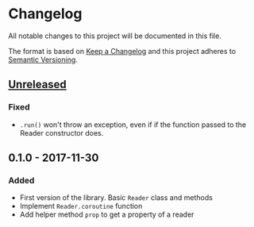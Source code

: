 # Changelog
All notable changes to this project will be documented in this file.

The format is based on [Keep a Changelog](http://keepachangelog.com/en/1.0.0/)
and this project adheres to [Semantic Versioning](http://semver.org/spec/v2.0.0.html).

## [Unreleased]

### Fixed

- `.run()` won't throw an exception, even if if the function passed to
  the Reader constructor does.

## 0.1.0 - 2017-11-30

### Added

- First version of the library. Basic `Reader` class and methods
- Implement `Reader.coroutine` function
- Add helper method `prop` to get a property of a reader

[Unreleased]: https://github.com/davazp/async-reader/compare/v0.1.0...HEAD
